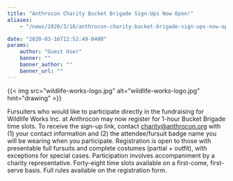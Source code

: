 ```yaml
---
title: "Anthrocon Charity Bucket Brigade Sign-Ups Now Open!"
aliases:
    - "/news/2020/3/16/anthrocon-charity-bucket-brigade-sign-ups-now-open"

date: "2020-03-16T12:52:49-0400"
params:
    author: "Guest User"
    banner: ""
    banner_author: ""
    banner_url: ""
---
```


{{< img src="wildlife-works-logo.jpg" alt="wildlife-works-logo.jpg" hint="drawing" >}}

Fursuiters who would like to participate directly in the fundraising for Wildlife Works Inc. at Anthrocon may now register for 1-hour Bucket Brigade time slots. To receive the sign-up link, contact [charity@anthrocon.org](mailto:%20charity@anthrocon.org) with (1) your contact information and (2) the attendee/fursuit badge name you will be wearing when you participate. Registration is open to those with presentable full fursuits and complete costumes (partial + outfit), with exceptions for special cases. Participation involves accompaniment by a charity representative. Forty-eight time slots available on a first-come, first-serve basis. Full rules available on the registration form.
